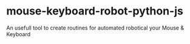 # mouse-keyboard-robot-python-js
An usefull tool to create routines for automated robotical your Mouse &amp; Keyboard
